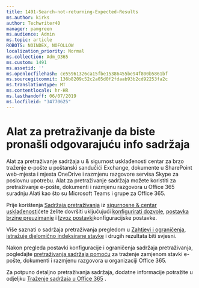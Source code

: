 ```yaml
---
title: 1491-Search-not-returning-Expected-Results
ms.author: kirks
author: Techwriter40
manager: pamgreen
ms.audience: Admin
ms.topic: article
ROBOTS: NOINDEX, NOFOLLOW
localization_priority: Normal
ms.collection: Adm_O365
ms.custom: 1491
ms.assetid: ''
ms.openlocfilehash: ce55961326ca15fbe15386455be94f800b5861bf
ms.sourcegitcommit: 136b8209c52c2a05d0f2fdaab93b2cd92253fa2c
ms.translationtype: MT
ms.contentlocale: hr-HR
ms.lasthandoff: 06/07/2019
ms.locfileid: "34770625"
---
```

# <a name="content-search-tool-to-find-relevant-info"></a>Alat za pretraživanje da biste pronašli odgovarajuću info sadržaja

Alat za pretraživanje sadržaja u & sigurnost usklađenosti centar za brzo traženje e-pošte u poštanski sandučići Exchange, dokumente u SharePoint web-mjesta i mjesta OneDrive i razmjenu razgovore servisa Skype za poslovnu upotrebu. Alat za pretraživanje sadržaja možete koristiti za pretraživanje e-pošte, dokumenti i razmjenu razgovora u Office 365 suradnju Alati kao što su Microsoft Teams i grupe za Office 365.


Prije korištenja [Sadržaja pretraživanja](https://sip.protection.office.com/contentsearchbeta?ContentOnly=1) iz [sigurnosne & centar usklađenosti](https://sip.protection.office.com/homepage)ćete želite dovršiti uključujući [konfigurirati dozvole](https://docs.microsoft.com/office365/securitycompliance/permissions-filtering-for-content-search), [postavka brzine preuzimanje](https://docs.microsoft.com/office365/securitycompliance/increase-download-speeds-when-exporting-ediscovery-results) i [Izvoz postavki](https://docs.microsoft.com/office365/securitycompliance/disable-reports-when-you-export-content-search-results)konfiguracijske postavke.

Više saznati o sadržaja pretraživanja pregledom u [Zahtjevi i ograničenja](https://docs.microsoft.com/office365/securitycompliance/limits-for-content-search), [istražuje djelomično indeksirane stavke](https://docs.microsoft.com/office365/securitycompliance/investigating-partially-indexed-items-in-ediscovery) i drugih rezultata biti svjesni.

Nakon pregleda postavki konfiguracije i ograničenja sadržaja pretraživanja, pogledajte [pretraživanja sadržaja pomoću</a> za traženje zamjenom stavki e-pošte, dokumenti i razmjenu razgovora u organizaciji Office 365](https://docs.microsoft.com/office365/securitycompliance/content-search).

Za potpuno detaljno pretraživanja sadržaja, dodatne informacije potražite u odjeljku [Traženje sadržaja u Office 365](https://docs.microsoft.com/office365/securitycompliance/search-for-content) .
